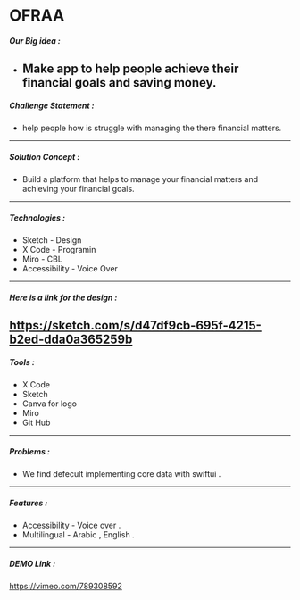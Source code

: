 # OFRAA

##### Our Big idea :
* Make app to help people achieve their financial goals and saving money.
  ---
##### Challenge Statement :
* help people how is struggle with managing the there financial matters.
--- 
##### Solution Concept :
* Build a platform that helps to manage your financial matters and achieving your financial goals.
---
##### Technologies :
* Sketch - Design
* X Code - Programin
* Miro - CBL
* Accessibility - Voice Over
---
##### Here is a link for the design :
https://sketch.com/s/d47df9cb-695f-4215-b2ed-dda0a365259b
---
##### Tools :
* X Code
* Sketch
* Canva for logo
* Miro
* Git Hub
---
##### Problems :
* We find defecult implementing core data with swiftui .
---
##### Features :
* Accessibility - Voice over .
* Multilingual - Arabic , English . 
---
##### DEMO Link :
https://vimeo.com/789308592
